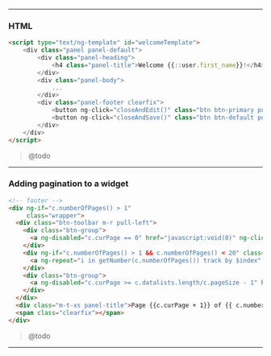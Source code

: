 


----------------------------------------------------------------------------------------------------------

### HTML
```html
<script type="text/ng-template" id="welcomeTemplate">
    <div class="panel panel-default">
        <div class="panel-heading">
            <h4 class="panel-title">Welcome {{::user.first_name}}!</h4>
        </div>
        <div class="panel-body">
            ...
        </div>
        <div class="panel-footer clearfix">
            <button ng-click="closeAndEdit()" class="btn btn-primary pull-right">No, Edit My Profile</button>
            <button ng-click="closeAndSave()" class="btn btn-default pull-right">Yes, It's Correct</button>
        </div>
    </div>
</script>
```
> @todo

----------------------------------------------------------------------------------------------------------

### Adding pagination to a widget
```html
<!-- footer -->
<div ng-if="c.numberOfPages() > 1"
     class="wrapper">
  <div class="btn-toolbar m-r pull-left">
    <div class="btn-group">
      <a ng-disabled="c.curPage == 0" href="javascript:void(0)" ng-click="c.curPage=c.curPage-1" class="btn btn-default"><i class="fa fa-chevron-left"></i></a>
    </div>
    <div ng-if="c.numberOfPages() > 1 && c.numberOfPages() < 20" class="btn-group">
      <a ng-repeat="i in getNumber(c.numberOfPages()) track by $index" ng-click="c.curPage = $index" href="javascript:void(0)" ng-class="{active: ($index) == c.curPage}" type="button" class="btn btn-default">{{$index + 1}}</a>
    </div>
    <div class="btn-group">
      <a ng-disabled="c.curPage >= c.datalists.length/c.pageSize - 1" href="javascript:void(0)" ng-click="c.curPage = c.curPage+1" class="btn btn-default"><i class="fa fa-chevron-right"></i></a>
    </div>
  </div>
  <div class="m-t-xs panel-title">Page {{c.curPage + 1}} of {{ c.numberOfPages() }}</div>
  <span class="clearfix"></span>
</div>
```
> @todo

----------------------------------------------------------------------------------------------------------